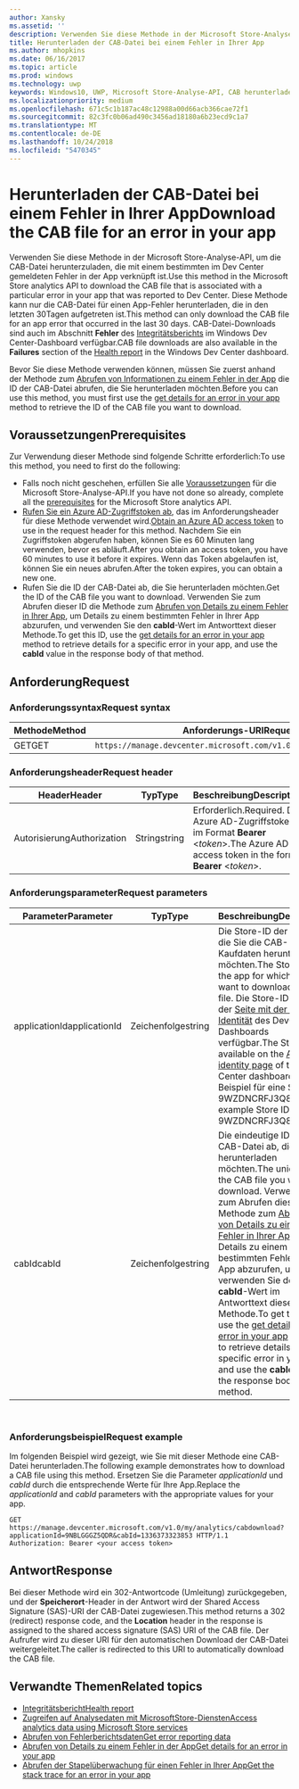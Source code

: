 ```yaml
---
author: Xansky
ms.assetid: ''
description: Verwenden Sie diese Methode in der Microsoft Store-Analyse-API, um die CAB-Datei für einen Fehler in der App herunterzuladen.
title: Herunterladen der CAB-Datei bei einem Fehler in Ihrer App
ms.author: mhopkins
ms.date: 06/16/2017
ms.topic: article
ms.prod: windows
ms.technology: uwp
keywords: Windows10, UWP, Microsoft Store-Analyse-API, CAB herunterladen
ms.localizationpriority: medium
ms.openlocfilehash: 671c5c1b187ac48c12988a00d66acb366cae72f1
ms.sourcegitcommit: 82c3fc0b06ad490c3456ad18180a6b23ecd9c1a7
ms.translationtype: MT
ms.contentlocale: de-DE
ms.lasthandoff: 10/24/2018
ms.locfileid: "5470345"
---
```

# <a name="download-the-cab-file-for-an-error-in-your-app"></a><span data-ttu-id="f4cd6-104">Herunterladen der CAB-Datei bei einem Fehler in Ihrer App</span><span class="sxs-lookup"><span data-stu-id="f4cd6-104">Download the CAB file for an error in your app</span></span>

<span data-ttu-id="f4cd6-105">Verwenden Sie diese Methode in der Microsoft Store-Analyse-API, um die CAB-Datei herunterzuladen, die mit einem bestimmten im Dev Center gemeldeten Fehler in der App verknüpft ist.</span><span class="sxs-lookup"><span data-stu-id="f4cd6-105">Use this method in the Microsoft Store analytics API to download the CAB file that is associated with a particular error in your app that was reported to Dev Center.</span></span> <span data-ttu-id="f4cd6-106">Diese Methode kann nur die CAB-Datei für einen App-Fehler herunterladen, die in den letzten 30Tagen aufgetreten ist.</span><span class="sxs-lookup"><span data-stu-id="f4cd6-106">This method can only download the CAB file for an app error that occurred in the last 30 days.</span></span> <span data-ttu-id="f4cd6-107">CAB-Datei-Downloads sind auch im Abschnitt **Fehler** des [Integritätsberichts](../publish/health-report.md) im Windows Dev Center-Dashboard verfügbar.</span><span class="sxs-lookup"><span data-stu-id="f4cd6-107">CAB file downloads are also available in the **Failures** section of the [Health report](../publish/health-report.md) in the Windows Dev Center dashboard.</span></span>

<span data-ttu-id="f4cd6-108">Bevor Sie diese Methode verwenden können, müssen Sie zuerst anhand der Methode zum [Abrufen von Informationen zu einem Fehler in der App](get-details-for-an-error-in-your-app.md) die ID der CAB-Datei abrufen, die Sie herunterladen möchten.</span><span class="sxs-lookup"><span data-stu-id="f4cd6-108">Before you can use this method, you must first use the [get details for an error in your app](get-details-for-an-error-in-your-app.md) method to retrieve the ID of the CAB file you want to download.</span></span>

## <a name="prerequisites"></a><span data-ttu-id="f4cd6-109">Voraussetzungen</span><span class="sxs-lookup"><span data-stu-id="f4cd6-109">Prerequisites</span></span>


<span data-ttu-id="f4cd6-110">Zur Verwendung dieser Methode sind folgende Schritte erforderlich:</span><span class="sxs-lookup"><span data-stu-id="f4cd6-110">To use this method, you need to first do the following:</span></span>

* <span data-ttu-id="f4cd6-111">Falls noch nicht geschehen, erfüllen Sie alle [Voraussetzungen](access-analytics-data-using-windows-store-services.md#prerequisites) für die Microsoft Store-Analyse-API.</span><span class="sxs-lookup"><span data-stu-id="f4cd6-111">If you have not done so already, complete all the [prerequisites](access-analytics-data-using-windows-store-services.md#prerequisites) for the Microsoft Store analytics API.</span></span>
* <span data-ttu-id="f4cd6-112">[Rufen Sie ein Azure AD-Zugriffstoken ab](access-analytics-data-using-windows-store-services.md#obtain-an-azure-ad-access-token), das im Anforderungsheader für diese Methode verwendet wird.</span><span class="sxs-lookup"><span data-stu-id="f4cd6-112">[Obtain an Azure AD access token](access-analytics-data-using-windows-store-services.md#obtain-an-azure-ad-access-token) to use in the request header for this method.</span></span> <span data-ttu-id="f4cd6-113">Nachdem Sie ein Zugriffstoken abgerufen haben, können Sie es 60 Minuten lang verwenden, bevor es abläuft.</span><span class="sxs-lookup"><span data-stu-id="f4cd6-113">After you obtain an access token, you have 60 minutes to use it before it expires.</span></span> <span data-ttu-id="f4cd6-114">Wenn das Token abgelaufen ist, können Sie ein neues abrufen.</span><span class="sxs-lookup"><span data-stu-id="f4cd6-114">After the token expires, you can obtain a new one.</span></span>
* <span data-ttu-id="f4cd6-115">Rufen Sie die ID der CAB-Datei ab, die Sie herunterladen möchten.</span><span class="sxs-lookup"><span data-stu-id="f4cd6-115">Get the ID of the CAB file you want to download.</span></span> <span data-ttu-id="f4cd6-116">Verwenden Sie zum Abrufen dieser ID die Methode zum [Abrufen von Details zu einem Fehler in Ihrer App](get-details-for-an-error-in-your-app.md), um Details zu einem bestimmten Fehler in Ihrer App abzurufen, und verwenden Sie den **cabId**-Wert im Antworttext dieser Methode.</span><span class="sxs-lookup"><span data-stu-id="f4cd6-116">To get this ID, use the [get details for an error in your app](get-details-for-an-error-in-your-app.md) method to retrieve details for a specific error in your app, and use the **cabId** value in the response body of that method.</span></span>

## <a name="request"></a><span data-ttu-id="f4cd6-117">Anforderung</span><span class="sxs-lookup"><span data-stu-id="f4cd6-117">Request</span></span>


### <a name="request-syntax"></a><span data-ttu-id="f4cd6-118">Anforderungssyntax</span><span class="sxs-lookup"><span data-stu-id="f4cd6-118">Request syntax</span></span>

| <span data-ttu-id="f4cd6-119">Methode</span><span class="sxs-lookup"><span data-stu-id="f4cd6-119">Method</span></span> | <span data-ttu-id="f4cd6-120">Anforderungs-URI</span><span class="sxs-lookup"><span data-stu-id="f4cd6-120">Request URI</span></span>                                                          |
|--------|----------------------------------------------------------------------|
| <span data-ttu-id="f4cd6-121">GET</span><span class="sxs-lookup"><span data-stu-id="f4cd6-121">GET</span></span>    | ```https://manage.devcenter.microsoft.com/v1.0/my/analytics/cabdownload``` |


### <a name="request-header"></a><span data-ttu-id="f4cd6-122">Anforderungsheader</span><span class="sxs-lookup"><span data-stu-id="f4cd6-122">Request header</span></span>

| <span data-ttu-id="f4cd6-123">Header</span><span class="sxs-lookup"><span data-stu-id="f4cd6-123">Header</span></span>        | <span data-ttu-id="f4cd6-124">Typ</span><span class="sxs-lookup"><span data-stu-id="f4cd6-124">Type</span></span>   | <span data-ttu-id="f4cd6-125">Beschreibung</span><span class="sxs-lookup"><span data-stu-id="f4cd6-125">Description</span></span>                                                                 |
|---------------|--------|-----------------------------------------------------------------------------|
| <span data-ttu-id="f4cd6-126">Autorisierung</span><span class="sxs-lookup"><span data-stu-id="f4cd6-126">Authorization</span></span> | <span data-ttu-id="f4cd6-127">String</span><span class="sxs-lookup"><span data-stu-id="f4cd6-127">string</span></span> | <span data-ttu-id="f4cd6-128">Erforderlich.</span><span class="sxs-lookup"><span data-stu-id="f4cd6-128">Required.</span></span> <span data-ttu-id="f4cd6-129">Das Azure AD-Zugriffstoken im Format **Bearer** &lt;*token*&gt;.</span><span class="sxs-lookup"><span data-stu-id="f4cd6-129">The Azure AD access token in the form **Bearer** &lt;*token*&gt;.</span></span> |


### <a name="request-parameters"></a><span data-ttu-id="f4cd6-130">Anforderungsparameter</span><span class="sxs-lookup"><span data-stu-id="f4cd6-130">Request parameters</span></span>

| <span data-ttu-id="f4cd6-131">Parameter</span><span class="sxs-lookup"><span data-stu-id="f4cd6-131">Parameter</span></span>        | <span data-ttu-id="f4cd6-132">Typ</span><span class="sxs-lookup"><span data-stu-id="f4cd6-132">Type</span></span>   |  <span data-ttu-id="f4cd6-133">Beschreibung</span><span class="sxs-lookup"><span data-stu-id="f4cd6-133">Description</span></span>      |  <span data-ttu-id="f4cd6-134">Erforderlich</span><span class="sxs-lookup"><span data-stu-id="f4cd6-134">Required</span></span>  |
|---------------|--------|---------------|------|
| <span data-ttu-id="f4cd6-135">applicationId</span><span class="sxs-lookup"><span data-stu-id="f4cd6-135">applicationId</span></span> | <span data-ttu-id="f4cd6-136">Zeichenfolge</span><span class="sxs-lookup"><span data-stu-id="f4cd6-136">string</span></span> | <span data-ttu-id="f4cd6-137">Die Store-ID der App, für die Sie die CAB-Kaufdaten herunterladen möchten.</span><span class="sxs-lookup"><span data-stu-id="f4cd6-137">The Store ID of the app for which you want to download a CAB file.</span></span> <span data-ttu-id="f4cd6-138">Die Store-ID ist auf der [Seite mit der App-Identität](../publish/view-app-identity-details.md) des DevCenter-Dashboards verfügbar.</span><span class="sxs-lookup"><span data-stu-id="f4cd6-138">The Store ID is available on the [App identity page](../publish/view-app-identity-details.md) of the Dev Center dashboard.</span></span> <span data-ttu-id="f4cd6-139">Beispiel für eine Store-ID: 9WZDNCRFJ3Q8.</span><span class="sxs-lookup"><span data-stu-id="f4cd6-139">An example Store ID is 9WZDNCRFJ3Q8.</span></span> |  <span data-ttu-id="f4cd6-140">Ja</span><span class="sxs-lookup"><span data-stu-id="f4cd6-140">Yes</span></span>  |
| <span data-ttu-id="f4cd6-141">cabId</span><span class="sxs-lookup"><span data-stu-id="f4cd6-141">cabId</span></span> | <span data-ttu-id="f4cd6-142">Zeichenfolge</span><span class="sxs-lookup"><span data-stu-id="f4cd6-142">string</span></span> | <span data-ttu-id="f4cd6-143">Die eindeutige ID der CAB-Datei ab, die Sie herunterladen möchten.</span><span class="sxs-lookup"><span data-stu-id="f4cd6-143">The unique ID of the CAB file you want to download.</span></span> <span data-ttu-id="f4cd6-144">Verwenden Sie zum Abrufen dieser ID die Methode zum [Abrufen von Details zu einem Fehler in Ihrer App](get-details-for-an-error-in-your-app.md), um Details zu einem bestimmten Fehler in Ihrer App abzurufen, und verwenden Sie den **cabId**-Wert im Antworttext dieser Methode.</span><span class="sxs-lookup"><span data-stu-id="f4cd6-144">To get this ID, use the [get details for an error in your app](get-details-for-an-error-in-your-app.md) method to retrieve details for a specific error in your app, and use the **cabId** value in the response body of that method.</span></span> |  <span data-ttu-id="f4cd6-145">Ja</span><span class="sxs-lookup"><span data-stu-id="f4cd6-145">Yes</span></span>  |

 
### <a name="request-example"></a><span data-ttu-id="f4cd6-146">Anforderungsbeispiel</span><span class="sxs-lookup"><span data-stu-id="f4cd6-146">Request example</span></span>

<span data-ttu-id="f4cd6-147">Im folgenden Beispiel wird gezeigt, wie Sie mit dieser Methode eine CAB-Datei herunterladen.</span><span class="sxs-lookup"><span data-stu-id="f4cd6-147">The following example demonstrates how to download a CAB file using this method.</span></span> <span data-ttu-id="f4cd6-148">Ersetzen Sie die Parameter *applicationId* und *cabId* durch die entsprechende Werte für Ihre App.</span><span class="sxs-lookup"><span data-stu-id="f4cd6-148">Replace the *applicationId* and *cabId* parameters with the appropriate values for your app.</span></span>

```syntax
GET https://manage.devcenter.microsoft.com/v1.0/my/analytics/cabdownload?applicationId=9NBLGGGZ5QDR&cabId=1336373323853 HTTP/1.1
Authorization: Bearer <your access token>
```

## <a name="response"></a><span data-ttu-id="f4cd6-149">Antwort</span><span class="sxs-lookup"><span data-stu-id="f4cd6-149">Response</span></span>

<span data-ttu-id="f4cd6-150">Bei dieser Methode wird ein 302-Antwortcode (Umleitung) zurückgegeben, und der **Speicherort**-Header in der Antwort wird der Shared Access Signature (SAS)-URI der CAB-Datei zugewiesen.</span><span class="sxs-lookup"><span data-stu-id="f4cd6-150">This method returns a 302 (redirect) response code, and the **Location** header in the response is assigned to the shared access signature (SAS) URI of the CAB file.</span></span> <span data-ttu-id="f4cd6-151">Der Aufrufer wird zu dieser URI für den automatischen Download der CAB-Datei weitergeleitet.</span><span class="sxs-lookup"><span data-stu-id="f4cd6-151">The caller is redirected to this URI to automatically download the CAB file.</span></span>

## <a name="related-topics"></a><span data-ttu-id="f4cd6-152">Verwandte Themen</span><span class="sxs-lookup"><span data-stu-id="f4cd6-152">Related topics</span></span>

* [<span data-ttu-id="f4cd6-153">Integritätsbericht</span><span class="sxs-lookup"><span data-stu-id="f4cd6-153">Health report</span></span>](../publish/health-report.md)
* [<span data-ttu-id="f4cd6-154">Zugreifen auf Analysedaten mit MicrosoftStore-Diensten</span><span class="sxs-lookup"><span data-stu-id="f4cd6-154">Access analytics data using Microsoft Store services</span></span>](access-analytics-data-using-windows-store-services.md)
* [<span data-ttu-id="f4cd6-155">Abrufen von Fehlerberichtsdaten</span><span class="sxs-lookup"><span data-stu-id="f4cd6-155">Get error reporting data</span></span>](get-error-reporting-data.md)
* [<span data-ttu-id="f4cd6-156">Abrufen von Details zu einem Fehler in der App</span><span class="sxs-lookup"><span data-stu-id="f4cd6-156">Get details for an error in your app</span></span>](get-details-for-an-error-in-your-app.md)
* [<span data-ttu-id="f4cd6-157">Abrufen der Stapelüberwachung für einen Fehler in Ihrer App</span><span class="sxs-lookup"><span data-stu-id="f4cd6-157">Get the stack trace for an error in your app</span></span>](get-the-stack-trace-for-an-error-in-your-app.md)
